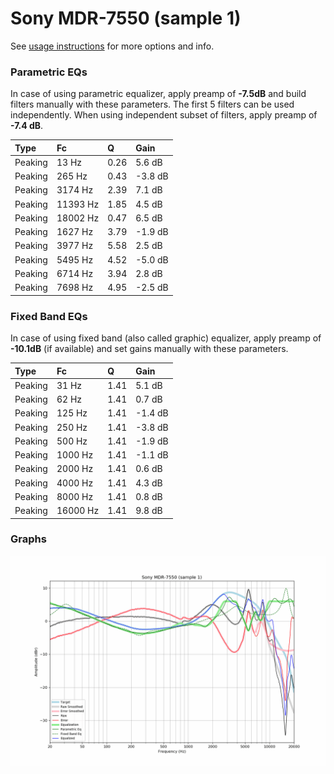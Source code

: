 # Sony MDR-7550 (sample 1)
See [usage instructions](https://github.com/jaakkopasanen/AutoEq#usage) for more options and info.

### Parametric EQs
In case of using parametric equalizer, apply preamp of **-7.5dB** and build filters manually
with these parameters. The first 5 filters can be used independently.
When using independent subset of filters, apply preamp of **-7.4 dB**.

| Type    | Fc       |    Q | Gain    |
|:--------|:---------|:-----|:--------|
| Peaking | 13 Hz    | 0.26 | 5.6 dB  |
| Peaking | 265 Hz   | 0.43 | -3.8 dB |
| Peaking | 3174 Hz  | 2.39 | 7.1 dB  |
| Peaking | 11393 Hz | 1.85 | 4.5 dB  |
| Peaking | 18002 Hz | 0.47 | 6.5 dB  |
| Peaking | 1627 Hz  | 3.79 | -1.9 dB |
| Peaking | 3977 Hz  | 5.58 | 2.5 dB  |
| Peaking | 5495 Hz  | 4.52 | -5.0 dB |
| Peaking | 6714 Hz  | 3.94 | 2.8 dB  |
| Peaking | 7698 Hz  | 4.95 | -2.5 dB |

### Fixed Band EQs
In case of using fixed band (also called graphic) equalizer, apply preamp of **-10.1dB**
(if available) and set gains manually with these parameters.

| Type    | Fc       |    Q | Gain    |
|:--------|:---------|:-----|:--------|
| Peaking | 31 Hz    | 1.41 | 5.1 dB  |
| Peaking | 62 Hz    | 1.41 | 0.7 dB  |
| Peaking | 125 Hz   | 1.41 | -1.4 dB |
| Peaking | 250 Hz   | 1.41 | -3.8 dB |
| Peaking | 500 Hz   | 1.41 | -1.9 dB |
| Peaking | 1000 Hz  | 1.41 | -1.1 dB |
| Peaking | 2000 Hz  | 1.41 | 0.6 dB  |
| Peaking | 4000 Hz  | 1.41 | 4.3 dB  |
| Peaking | 8000 Hz  | 1.41 | 0.8 dB  |
| Peaking | 16000 Hz | 1.41 | 9.8 dB  |

### Graphs
![](./Sony%20MDR-7550%20(sample%201).png)